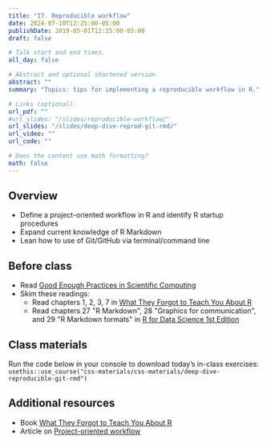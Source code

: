 ```yaml
---
title: "17. Reproducible workflow"
date: 2024-07-10T12:25:00-05:00
publishDate: 2019-05-01T12:25:00-05:00
draft: false

# Talk start and end times.
all_day: false

# Abstract and optional shortened version.
abstract: ""
summary: "Topics: tips for implementing a reproducible workflow in R."

# Links (optional).
url_pdf: ""
#url_slides: "/slides/reproducible-workflow/"
url_slides: "/slides/deep-dive-reprod-git-rmd/"
url_video: ""
url_code: ""

# Does the content use math formatting?
math: false
---
```




## Overview

* Define a project-oriented workflow in R and identify R startup procedures
* Expand current knowledge of R Markdown
* Lean how to use of Git/GitHub via terminal/command line 

<!-- 
REMINDER SUMMER 2024: add here selected content from deep dive into R Mardown lecture which under syllabus/r-markdown
-->

## Before class

* Read [Good Enough Practices in Scientific Computing](http://journals.plos.org/ploscompbiol/article?id=10.1371/journal.pcbi.1005510)
* Skim these readings:
  * Read chapters 1, 2, 3, 7 in [What They Forgot to Teach You About R](https://rstats.wtf/)
  * Read chapters 27 "R Markdown", 28 "Graphics for communication", and 29 "R Markdown formats" in [R for Data Science 1st Edition](http://r4ds.had.co.nz)

## Class materials

Run the code below in your console to download today’s in-class exercises: `usethis::use_course("css-materials/css-materials/deep-dive-reproducible-git-rmd")`


## Additional resources

* Book [What They Forgot to Teach You About R](https://rstats.wtf/)
* Article on [Project-oriented workflow](https://www.tidyverse.org/articles/2017/12/workflow-vs-script/)


<!--
{{% callout note %}}
Run the code below in your console to download the exercises for today.
```r
usethis::use_course("css-materials/reproducible-workflow")
```
{{% /callout %}}
-->
